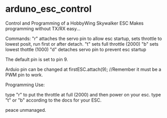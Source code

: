 # arduno_esc_control

Control and Programming of a HobbyWing Skywalker ESC
Makes programming without TX/RX easy... 


Commands: "r" attaches the servo pin to allow esc startup, sets throttle to lowest posit, run first or after detach.
          "t" sets full throttle (2000)
          "b" sets lowest thottle (1000)
          "d" detaches servo pin to prevent esc startup
           
 The default pin is set to pin 9.
           
  Arduio pin can be changed at firstESC.attach(9); //Remember it must be a PWM pin to work.
  
  Programming Use:
  
  type "r" to put the throttle at full (2000) and then power on your esc.
  type "t" or "b" according to the docs for your ESC.
  
  peace unmanaged.
  
          
         
